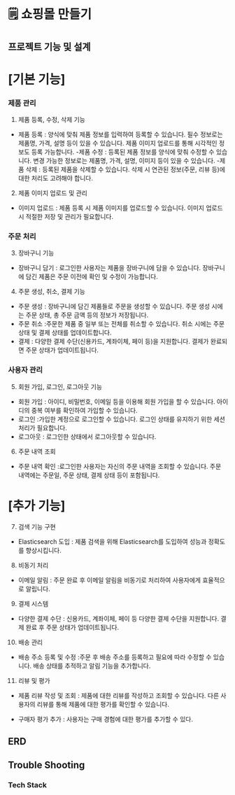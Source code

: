 # 🗒 쇼핑몰 만들기

## 프로젝트 기능 및 설계

# [기본 기능]

 ### 제품 관리
1. 제품 등록, 수정, 삭제 기능
- 제품 등록
: 양식에 맞춰 제품 정보를 입력하여 등록할 수 있습니다.
필수 정보로는 제품명, 가격, 설명 등이 있을 수 있습니다.
제품 이미지 업로드를 통해 시각적인 정보도 등록 가능합니다.
-제품 수정
: 등록된 제품 정보를 양식에 맞춰 수정할 수 있습니다.
변경 가능한 정보로는 제품명, 가격, 설명, 이미지 등이 있을 수 있습니다.
-제품 삭제
: 등록된 제품을 삭제할 수 있습니다.
삭제 시 연관된 정보(주문, 리뷰 등)에 대한 처리도 고려해야 합니다.

2. 제품 이미지 업로드 및 관리
- 이미지 업로드
: 제품 등록 시 제품 이미지를 업로드할 수 있습니다.
이미지 업로드 시 적절한 저장 및 관리가 필요합니다.
   
### 주문 처리

3. 장바구니 기능
- 장바구니 담기
: 로그인한 사용자는 제품을 장바구니에 담을 수 있습니다.
장바구니에 담긴 제품은 주문 이전에 확인 및 수정이 가능합니다.

4. 주문 생성, 취소, 결제 기능

- 주문 생성
: 장바구니에 담긴 제품들로 주문을 생성할 수 있습니다.
주문 생성 시에는 주문 상태, 총 주문 금액 등의 정보가 저장됩니다.
- 주문 취소
:주문한 제품 중 일부 또는 전체를 취소할 수 있습니다.
취소 시에는 주문 상태 및 결제 상태를 업데이트합니다.
- 결제
: 다양한 결제 수단(신용카드, 계좌이체, 페이 등)을 지원합니다.
결제가 완료되면 주문 상태가 업데이트됩니다.

### 사용자 관리

5. 회원 가입, 로그인, 로그아웃 기능
   
- 회원 가입
: 아이디, 비밀번호, 이메일 등을 이용해 회원 가입을 할 수 있습니다.
아이디의 중복 여부를 확인하여 가입할 수 있습니다. 
- 로그인
:가입한 계정으로 로그인할 수 있습니다.
로그인 상태를 유지하기 위한 세션 처리가 필요합니다.
- 로그아웃
: 로그인한 상태에서 로그아웃할 수 있습니다.

6. 주문 내역 조회

- 주문 내역 확인
:로그인한 사용자는 자신의 주문 내역을 조회할 수 있습니다.
주문 내역에는 주문일, 주문 상태, 결제 상태 등이 포함됩니다.
   
# [추가 기능]

7. 검색 기능 구현 
- Elasticsearch 도입
: 제품 검색을 위해 Elasticsearch를 도입하여 성능과 정확도를 향상시킵니다.

8. 비동기 처리
- 이메일 알림
: 주문 완료 후 이메일 알림을 비동기로 처리하여 사용자에게 효율적으로 알립니다.
9. 결제 시스템
- 다양한 결제 수단
: 신용카드, 계좌이체, 페이 등 다양한 결제 수단을 지원합니다.
결제 완료 후 주문 상태가 업데이트됩니다.
10. 배송 관리
- 배송 주소 등록 및 수정
:주문 후 배송 주소를 등록하고 필요에 따라 수정할 수 있습니다.
배송 상태를 추적하고 알림 기능을 추가합니다.

11. 리뷰 및 평가
- 제품 리뷰 작성 및 조회
: 제품에 대한 리뷰를 작성하고 조회할 수 있습니다.
다른 사용자의 리뷰를 통해 제품에 대한 평가를 확인할 수 있습니다.

- 구매자 평가 추가
: 사용자는 구매 경험에 대한 평가를 추가할 수 있다.

## ERD 

## Trouble Shooting

### Tech Stack
